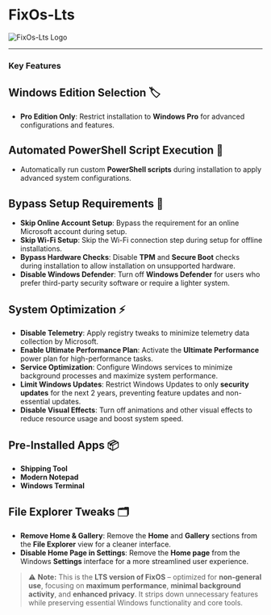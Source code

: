 # **FixOs-Lts**

![FixOs-Lts Logo](https://github.com/deadproject/UnattendedWinstall/blob/main/Wallpaper-Lts.png?raw=true)

---

### **Key Features**

## **Windows Edition Selection** 🏷️
- **Pro Edition Only**: Restrict installation to **Windows Pro** for advanced configurations and features.

## **Automated PowerShell Script Execution** 🔧
- Automatically run custom **PowerShell scripts** during installation to apply advanced system configurations.

## **Bypass Setup Requirements** 🚫
- **Skip Online Account Setup**: Bypass the requirement for an online Microsoft account during setup.
- **Skip Wi-Fi Setup**: Skip the Wi-Fi connection step during setup for offline installations.
- **Bypass Hardware Checks**: Disable **TPM** and **Secure Boot** checks during installation to allow installation on unsupported hardware.
- **Disable Windows Defender**: Turn off **Windows Defender** for users who prefer third-party security software or require a lighter system.

## **System Optimization** ⚡
- **Disable Telemetry**: Apply registry tweaks to minimize telemetry data collection by Microsoft.
- **Enable Ultimate Performance Plan**: Activate the **Ultimate Performance** power plan for high-performance tasks.
- **Service Optimization**: Configure Windows services to minimize background processes and maximize system performance.
- **Limit Windows Updates**: Restrict Windows Updates to only **security updates** for the next 2 years, preventing feature updates and non-essential updates.
- **Disable Visual Effects**: Turn off animations and other visual effects to reduce resource usage and boost system speed.

## **Pre-Installed Apps** 📦
- **Shipping Tool**
- **Modern Notepad**
- **Windows Terminal**

## **File Explorer Tweaks** 🗂️
- **Remove Home & Gallery**: Remove the **Home** and **Gallery** sections from the **File Explorer** view for a cleaner interface.
- **Disable Home Page in Settings**: Remove the **Home page** from the Windows **Settings** interface for a more streamlined user experience.

> ⚠️ **Note:** This is the **LTS version of FixOS** – optimized for **non-general use**, focusing on **maximum performance**, **minimal background activity**, and **enhanced privacy**. It strips down unnecessary features while preserving essential Windows functionality and core tools.
